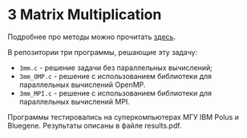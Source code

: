 # 3 Matrix Multiplication

Подробнее про методы можно прочитать [здесь](https://ru.wikipedia.org/wiki/Блочная_матрица).

В репозитории три программы, решающие эту задачу: 
+ `3mm.c` - решение задачи без параллельных вычислений;
+ `3mm_OMP.c` - решение с использованием библиотеки для параллельных вычислений OpenMP.
+ `3mm_MPI.c` - решение с использованием библиотеки для параллельных вычислений MPI.

Программы тестировались на суперкомпьютерах МГУ IBM Polus и Bluegene. Результаты описаны в файле results.pdf.
